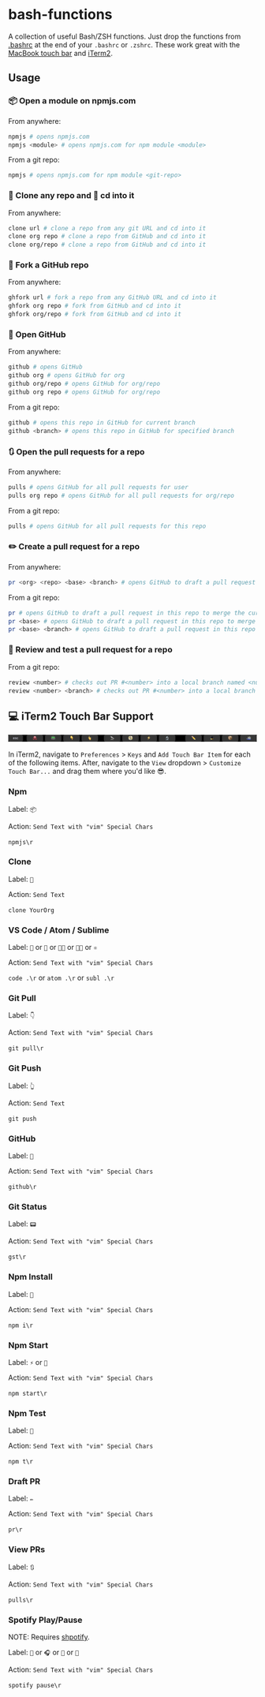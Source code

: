 # bash-functions

A collection of useful Bash/ZSH functions. Just drop the functions from [.bashrc](.bashrc) at the end of your `.bashrc` or `.zshrc`. These work great with the [MacBook touch bar](#-iterm2-touch-bar-support) and [iTerm2](https://www.iterm2.com/).

## Usage

### 📦 Open a module on npmjs.com

From anywhere:

```bash
npmjs # opens npmjs.com
npmjs <module> # opens npmjs.com for npm module <module>
```

From a git repo:

```bash
npmjs # opens npmjs.com for npm module <git-repo>
```

### 🤖 Clone any repo and 🚚 cd into it

From anywhere:

```bash
clone url # clone a repo from any git URL and cd into it
clone org repo # clone a repo from GitHub and cd into it
clone org/repo # clone a repo from GitHub and cd into it
```

### 🍴 Fork a GitHub repo

From anywhere:

```bash
ghfork url # fork a repo from any GitHub URL and cd into it
ghfork org repo # fork from GitHub and cd into it
ghfork org/repo # fork from GitHub and cd into it
```

### 🐙 Open GitHub

From anywhere:

```bash
github # opens GitHub
github org # opens GitHub for org
github org/repo # opens GitHub for org/repo
github org repo # opens GitHub for org/repo
```

From a git repo:

```bash
github # opens this repo in GitHub for current branch
github <branch> # opens this repo in GitHub for specified branch
```

### 🔃 Open the pull requests for a repo

From anywhere:

```bash
pulls # opens GitHub for all pull requests for user
pulls org repo # opens GitHub for all pull requests for org/repo
```

From a git repo:

```bash
pulls # opens GitHub for all pull requests for this repo
```

### ✏️ Create a pull request for a repo

From anywhere:

```bash
pr <org> <repo> <base> <branch> # opens GitHub to draft a pull request in org/repo to merge <branch> into <base>
```

From a git repo:

```bash
pr # opens GitHub to draft a pull request in this repo to merge the current branch into master
pr <base> # opens GitHub to draft a pull request in this repo to merge the current branch into <base>
pr <base> <branch> # opens GitHub to draft a pull request in this repo to merge <branch> into <base>
```

### 🔬 Review and test a pull request for a repo

From a git repo:

```bash
review <number> # checks out PR #<number> into a local branch named <number> for review/testing
review <number> <branch> # checks out PR #<number> into a local branch named <branch> for review/testing
```

## 💻 iTerm2 Touch Bar Support

![iTerm2 Touch Bar](./assets/iterm2-touch-bar.png)

In iTerm2, navigate to `Preferences` > `Keys` and `Add Touch Bar Item` for each of the following items. After, navigate to the `View` dropdown > `Customize Touch Bar...` and drag them where you'd like 😎.

### Npm

Label: `📦`

Action: `Send Text with "vim" Special Chars`

`npmjs\r`

### Clone

Label: `🤖`

Action: `Send Text`

`clone YourOrg `

### VS Code / Atom / Sublime

Label: `🚧` or `🔭` or `👩‍💻` or `👨‍💻` or `⚛️`

Action: `Send Text with "vim" Special Chars`

`code .\r` or `atom .\r` or `subl .\r`

### Git Pull

Label: `👇`

Action: `Send Text with "vim" Special Chars`

`git pull\r`

### Git Push

Label: `👆`

Action: `Send Text`

`git push `

### GitHub

Label: `🐙`

Action: `Send Text with "vim" Special Chars`

`github\r`

### Git Status

Label: `📟`

Action: `Send Text with "vim" Special Chars`

`gst\r`

### Npm Install

Label: `📀`

Action: `Send Text with "vim" Special Chars`

`npm i\r`

### Npm Start

Label: `⚡️` or `🏁`

Action: `Send Text with "vim" Special Chars`

`npm start\r`

### Npm Test

Label: `🔬`

Action: `Send Text with "vim" Special Chars`

`npm t\r`

### Draft PR

Label: `✏️`

Action: `Send Text with "vim" Special Chars`

`pr\r`

### View PRs

Label: `🔃`

Action: `Send Text with "vim" Special Chars`

`pulls\r`

### Spotify Play/Pause

NOTE: Requires [shpotify](https://github.com/hnarayanan/shpotify).

Label: `🎸` or `🎧` or `🎵` or `🎷`

Action: `Send Text with "vim" Special Chars`

`spotify pause\r`
